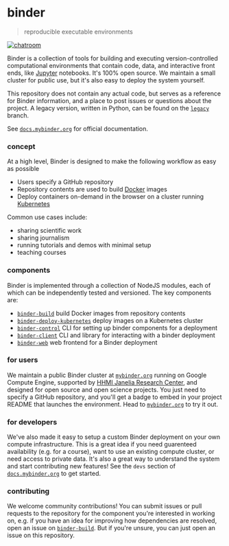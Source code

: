 # binder

> reproducible executable environments

[![chatroom](https://img.shields.io/gitter/room/binder-project/binder.svg?style=flat-square)](https://gitter.im/binder-project/binder)

Binder is a collection of tools for building and executing version-controlled computational environments that contain code, data, and interactive front ends, like [Jupyter](http://jupyter.org) notebooks. It's 100% open source. We maintain a small cluster for public use, but it's also easy to deploy the system yourself. 

This repository does not contain any actual code, but serves as a reference for Binder information, and a place to post issues or questions about the project. A legacy version, written in Python, can be found on the [`legacy`](https://github.com/binder-project/binder/tree/legacy) branch.

See [`docs.mybinder.org`](http://docs.mybinder.org) for official documentation.

### concept

At a high level, Binder is designed to make the following workflow as easy as possible

- Users specify a GitHub repository
- Repository contents are used to build [Docker](http://docker.com) images
- Deploy containers on-demand in the browser on a cluster running [Kubernetes](http://kubernetes.io)

Common use cases include:
- sharing scientific work
- sharing journalism
- running tutorials and demos with minimal setup
- teaching courses

### components

Binder is implemented through a collection of NodeJS modules, each of which can be independently tested and versioned. The key components are:

- [`binder-build`](https://github.com/binder-project/binder-build) build Docker images from repository contents
- [`binder-deploy-kubernetes`](https://github.com/binder-project/binder-deploy-kubernetes) deploy images on a Kubernetes cluster
- [`binder-control`](https://github.com/binder-project/binder-control) CLI for setting up binder components for a deployment
- [`binder-client`](https://github.com/binder-project/binder-client) CLI and library for interacting with a binder deployment
- [`binder-web`](https://github.com/binder-project/binder-web) web frontend for a Binder deployment

### for users

We maintain a public Binder cluster at [`mybinder.org`](http://mybinder.org) running on Google Compute Engine, supported by [HHMI Janelia Research Center](https://janelia.org), and designed for open source and open science projects. You just need to specify a GitHub repository, and you'll get a badge to embed in your project README that launches the environment. Head to [`mybinder.org`](http://mybinder.org) to try it out.

### for developers

We've also made it easy to setup a custom Binder deployment on your own compute infrastructure. This is a great idea if you need guarenteed availability (e.g. for a course), want to use an existing compute cluster, or need access to private data. It's also a great way to understand the system and start contributing new features! See the `devs` section of [`docs.mybinder.org`](http://docs.mybinder.org) to get started.

### contributing

We welcome community contributions! You can submit issues or pull requests to the repository for the component you're interested in working on, e.g. if you have an idea for improving how dependencies are resolved, open an issue on [`binder-build`](https://github.com/binder-project/binder-build). But if you're unsure, you can just open an issue on this repository.

